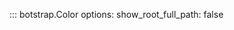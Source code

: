 <style>
  /* Prevent the "Example" box from being collapsed. */
  details.example summary { pointer-events: none; }
  details.example summary::after { display: none; }

  /* Increase the size of all text inside the "Example" box. */
  details.example .language-pycon span.filename { font-size: 1em; }
  details.example .language-pycon code { font-size: 1em; }

  /* Color the console output text in the "Example" box. */
  details.example .language-pycon .go {
    -webkit-background-clip: text;
    background-clip: text;
    background-image: linear-gradient(
      to right,
      #ff55ff 0%,      #ff55ff 16.667%,
      #ff5555 16.667%, #ff5555 33.333%,
      #ffff55 33.333%, #ffff55 50%,
      #55ff55 50%    , #55ff55 66.667%,
      #55ffff 66.667%, #55ffff 83.333%,
      #5555ff 83.333%, #5555ff 100%
    );
    color: transparent;
    font-weight: bold;
  }

  /* Hide function descriptions (they're redundant and ugly). */
  .doc-function p { display: none; }
</style>

<!-- prettier-ignore -->
::: botstrap.Color
    options:
      show_root_full_path: false
